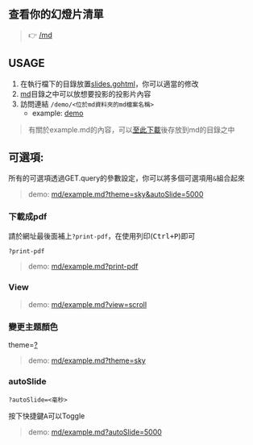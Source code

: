 ## 查看你的幻燈片清單

> 👉 [/md](/md)

## USAGE

1. 在執行檔下的目錄放置[slides.gohtml](https://github.com/CarsonSlovoka/slides/blob/master/slides.gohtml)，你可以適當的修改
2. [md](https://github.com/CarsonSlovoka/slides/tree/master/md)目錄之中可以放想要投影的投影片內容
3. 訪問連結 `/demo/<位於md資料夾的md檔案名稱>`
    - example: [demo](/md/example.md)

> 有關於example.md的內容，可以[至此下載](https://github.com/CarsonSlovoka/slides/blob/master/md/example.md)後存放到md的目錄之中

## 可選項:

所有的可選項透過GET.query的參數設定，你可以將多個可選項用`&`組合起來

> demo: [md/example.md?theme=sky&autoSlide=5000](/md/example.md?theme=sky&autoSlide=5000)

### 下載成pdf

請於網址最後面補上`?print-pdf`，在使用列印(<kbd>Ctrl+P</kbd>)即可

```
?print-pdf
```

> demo: [md/example.md?print-pdf](/md/example.md?print-pdf)

### View

> demo: [md/example.md?view=scroll](/md/example.md?view=scroll)

### 變更主題顏色

theme=[?](https://github.com/hakimel/reveal.js/tree/472535065c7525abf0cc9df51c66f19fd2d2204f/dist/theme)

> demo: [md/example.md?theme=sky](/md/example.md?theme=sky)

### autoSlide

`?autoSlide=<毫秒>`

按下快捷鍵<kbd>A</kbd>可以Toggle

> demo: [md/example.md?autoSlide=5000](/md/example.md?autoSlide=5000)
